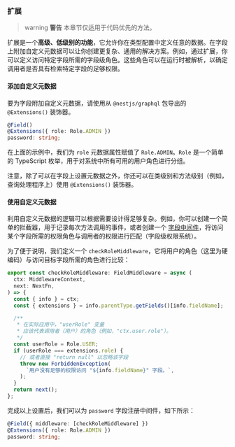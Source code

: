### 扩展

> warning **警告** 本章节仅适用于代码优先的方法。

扩展是一个**高级、低级别的功能**，它允许你在类型配置中定义任意的数据。在字段上附加自定义元数据可以让你创建更复杂、通用的解决方案。例如，通过扩展，你可以定义访问特定字段所需的字段级角色。这些角色可以在运行时被解析，以确定调用者是否具有检索特定字段的足够权限。

#### 添加自定义元数据

要为字段附加自定义元数据，请使用从 `@nestjs/graphql` 包导出的 `@Extensions()` 装饰器。

```typescript
@Field()
@Extensions({ role: Role.ADMIN })
password: string;
```

在上面的示例中，我们为 `role` 元数据属性赋值了 `Role.ADMIN`。`Role` 是一个简单的 TypeScript 枚举，用于对系统中所有可用的用户角色进行分组。

注意，除了可以在字段上设置元数据之外，你还可以在类级别和方法级别（例如，查询处理程序上）使用 `@Extensions()` 装饰器。

#### 使用自定义元数据

利用自定义元数据的逻辑可以根据需要设计得足够复杂。例如，你可以创建一个简单的拦截器，用于记录每次方法调用的事件，或者创建一个 [字段中间件](/graphql/field-middleware)，将访问某个字段所需的权限角色与调用者的权限进行匹配（字段级权限系统）。

为了便于说明，我们定义一个 `checkRoleMiddleware`，它将用户的角色（这里为硬编码）与访问目标字段所需的角色进行比较：

```typescript
export const checkRoleMiddleware: FieldMiddleware = async (
  ctx: MiddlewareContext,
  next: NextFn,
) => {
  const { info } = ctx;
  const { extensions } = info.parentType.getFields()[info.fieldName];

  /**
   * 在实际应用中，"userRole" 变量
   * 应该代表调用者（用户）的角色（例如，"ctx.user.role"）。
   */
  const userRole = Role.USER;
  if (userRole === extensions.role) {
    // 或者直接 "return null" 以忽略该字段
    throw new ForbiddenException(
      `用户没有足够的权限访问 "${info.fieldName}" 字段。`,
    );
  }
  return next();
};
```

完成以上设置后，我们可以为 `password` 字段注册中间件，如下所示：

```typescript
@Field({ middleware: [checkRoleMiddleware] })
@Extensions({ role: Role.ADMIN })
password: string;
```